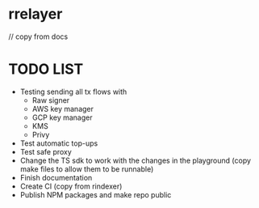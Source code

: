 # rrelayer

// copy from docs

# TODO LIST

- Testing sending all tx flows with
  - Raw signer
  - AWS key manager
  - GCP key manager
  - KMS
  - Privy
- Test automatic top-ups
- Test safe proxy
- Change the TS sdk to work with the changes in the playground (copy make files to allow them to be runnable)
- Finish documentation
- Create CI (copy from rindexer)
- Publish NPM packages and make repo public